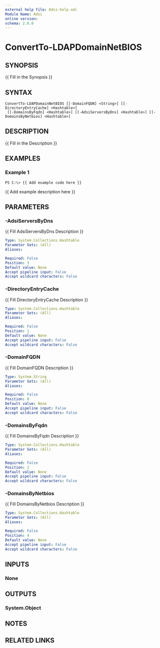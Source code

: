 ```yaml
---
external help file: Adsi-help.xml
Module Name: Adsi
online version:
schema: 2.0.0
---
```


# ConvertTo-LDAPDomainNetBIOS

## SYNOPSIS
{{ Fill in the Synopsis }}

## SYNTAX

```
ConvertTo-LDAPDomainNetBIOS [[-DomainFQDN] <String>] [[-DirectoryEntryCache] <Hashtable>]
 [[-DomainsByFqdn] <Hashtable>] [[-AdsiServersByDns] <Hashtable>] [[-DomainsByNetbios] <Hashtable>]
```

## DESCRIPTION
{{ Fill in the Description }}

## EXAMPLES

### Example 1
```
PS C:\> {{ Add example code here }}
```

{{ Add example description here }}

## PARAMETERS

### -AdsiServersByDns
{{ Fill AdsiServersByDns Description }}

```yaml
Type: System.Collections.Hashtable
Parameter Sets: (All)
Aliases:

Required: False
Position: 3
Default value: None
Accept pipeline input: False
Accept wildcard characters: False
```

### -DirectoryEntryCache
{{ Fill DirectoryEntryCache Description }}

```yaml
Type: System.Collections.Hashtable
Parameter Sets: (All)
Aliases:

Required: False
Position: 1
Default value: None
Accept pipeline input: False
Accept wildcard characters: False
```

### -DomainFQDN
{{ Fill DomainFQDN Description }}

```yaml
Type: System.String
Parameter Sets: (All)
Aliases:

Required: False
Position: 0
Default value: None
Accept pipeline input: False
Accept wildcard characters: False
```

### -DomainsByFqdn
{{ Fill DomainsByFqdn Description }}

```yaml
Type: System.Collections.Hashtable
Parameter Sets: (All)
Aliases:

Required: False
Position: 2
Default value: None
Accept pipeline input: False
Accept wildcard characters: False
```

### -DomainsByNetbios
{{ Fill DomainsByNetbios Description }}

```yaml
Type: System.Collections.Hashtable
Parameter Sets: (All)
Aliases:

Required: False
Position: 4
Default value: None
Accept pipeline input: False
Accept wildcard characters: False
```

## INPUTS

### None
## OUTPUTS

### System.Object
## NOTES

## RELATED LINKS
